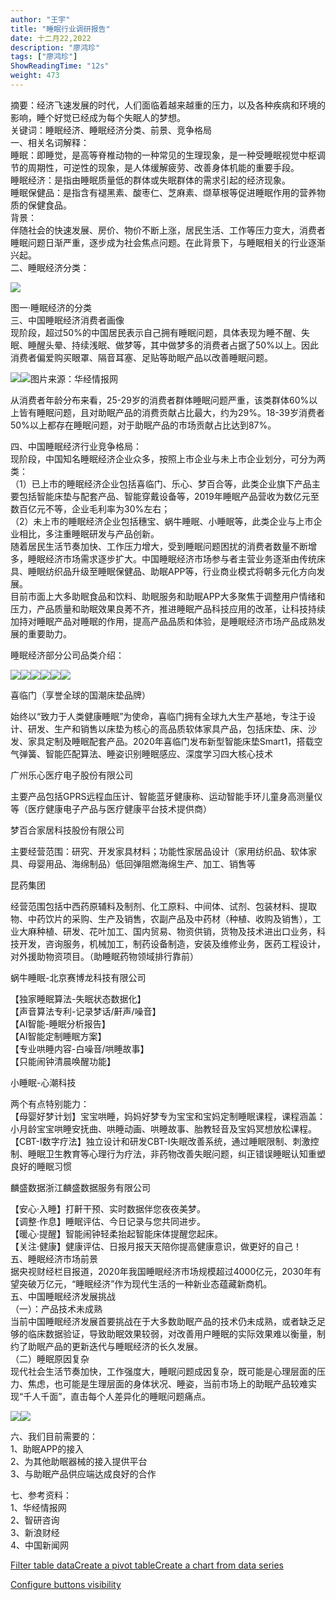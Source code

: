```yaml
---
author: "王宇"
title: "睡眠行业调研报告"
date: 十二月22,2022
description: "廖鸿珍"
tags: ["廖鸿珍"]
ShowReadingTime: "12s"
weight: 473
---
```

摘要：经济飞速发展的时代，人们面临着越来越重的压力，以及各种疾病和环境的影响，睡个好觉已经成为每个失眠人的梦想。  
关键词：睡眠经济、睡眠经济分类、前景、竞争格局  
一、相关名词解释：  
睡眠：即睡觉，是高等脊椎动物的一种常见的生理现象，是一种受睡眠视觉中枢调节的周期性，可逆性的现象，是人体缓解疲劳、改善身体机能的重要手段。  
睡眠经济：是指由睡眠质量低的群体或失眠群体的需求引起的经济现象。  
睡眠保健品：是指含有褪黑素、酸枣仁、芝麻素、缬草根等促进睡眠作用的营养物质的保健食品。  
背景：  
伴随社会的快速发展、房价、物价不断上涨，居民生活、工作等压力变大，消费者睡眠问题日渐严重，逐步成为社会焦点问题。在此背景下，与睡眠相关的行业逐渐兴起。  
二、睡眠经济分类：

![](/download/attachments/91149721/image2022-12-22_16-27-44.png?version=1&modificationDate=1671697664457&api=v2)

图一·睡眠经济的分类  
三、中国睡眠经济消费者画像  
现阶段，超过50%的中国居民表示自己拥有睡眠问题，具体表现为睡不醒、失眠、睡醒头晕、持续浅眠、做梦等，其中做梦多的消费者占据了50%以上。因此消费者偏爱购买眼罩、隔音耳塞、足贴等助眠产品以改善睡眠问题。

![](/download/attachments/91149721/95c6e2c0%E6%B6%88%E8%B4%B9%E8%80%852cf0be2f5ec32ed644eb.png?version=1&modificationDate=1671697826579&api=v2)![](/download/attachments/91149721/8ddcd37f2c5d4c0688%E6%B6%88%E8%B4%B9%E8%80%85d566ee291e3.png?version=1&modificationDate=1671697819834&api=v2)图片来源：华经情报网

从消费者年龄分布来看，25-29岁的消费者群体睡眠问题严重，该类群体60%以上皆有睡眠问题，且对助眠产品的消费贡献占比最大，约为29%。18-39岁消费者50%以上都存在睡眠问题，对于助眠产品的市场贡献占比达到87%。

四、中国睡眠经济行业竞争格局：  
现阶段，中国知名睡眠经济企业众多，按照上市企业与未上市企业划分，可分为两类：  
（1）已上市的睡眠经济企业包括喜临门、乐心、梦百合等，此类企业旗下产品主要包括智能床垫与配套产品、智能穿戴设备等，2019年睡眠产品营收为数亿元至数百亿元不等，企业毛利率为30%左右；  
（2）未上市的睡眠经济企业包括穗宝、蜗牛睡眠、小睡眠等，此类企业与上市企业相比，多注重睡眠研发与产品创新。  
随着居民生活节奏加快、工作压力增大，受到睡眠问题困扰的消费者数量不断增多，睡眠经济市场需求逐步扩大。中国睡眠经济市场参与者主营业务逐渐由传统床具、睡眠纺织品升级至睡眠保健品、助眠APP等，行业商业模式将朝多元化方向发展。  
目前市面上大多助眠食品和饮料、助眠服务和助眠APP大多聚焦于调整用户情绪和压力，产品质量和助眠效果良莠不齐，推进睡眠产品科技应用的改革，让科技持续加持对睡眠产品对睡眠的作用，提高产品品质和体验，是睡眠经济市场产品成熟发展的重要助力。

睡眠经济部分公司品类介绍：

![](/download/thumbnails/91149721/88F4E7A5-F1B9-4796-861A-2%E5%B0%8F%E7%9D%A1%E7%9C%A0457E3CD.png?version=1&modificationDate=1671698795665&api=v2)![](/download/thumbnails/91149721/116617744661741%E5%96%9C%E4%B8%B4%E9%97%A8907.jpg?version=1&modificationDate=1671698804558&api=v2)![](/download/thumbnails/91149721/1166177446%E6%A2%A6%E7%99%BE%E5%90%8835.jpg?version=1&modificationDate=1671698814848&api=v2)![](/download/thumbnails/91149721/1DC3AB86-B80C-4291-9DB8-116BD7745FB3.png?version=2&modificationDate=1671698771487&api=v2)![](/download/thumbnails/91149721/8F23FED9-25D7-4301-A6E%E8%9C%97%E7%89%9B3-F49B51DFC677.png?version=1&modificationDate=1671698786647&api=v2)![](/download/attachments/91149721/319019337-275488008.jpeg?version=1&modificationDate=1671698494847&api=v2)

喜临门（享誉全球的国潮床垫品牌）

始终以“致力于人类健康睡眠”为使命，喜临门拥有全球九大生产基地，专注于设计、研发、生产和销售以床垫为核心的高品质软体家具产品，包括床垫、床、沙发、家具定制及睡眠配套产品。2020年喜临门发布新型智能床垫Smart1，搭载空气弹簧、智能匹配算法、睡姿识别睡眠感应、深度学习四大核心技术

广州乐心医疗电子股份有限公司

主要产品包括GPRS远程血压计、智能蓝牙健康称、运动智能手环儿童身高测量仪等（医疗健康电子产品与医疗健康平台技术提供商）

梦百合家居科技股份有限公司

主要经营范围：研究、开发家具材料；功能性家居品设计（家用纺织品、软体家具、母婴用品、海绵制品）低回弹阻燃海绵生产、加工、销售等

昆药集团

经营范围包括中西药原辅料及制剂、化工原料、中间体、试剂、包装材料、提取物、中药饮片的采购、生产及销售，农副产品及中药材（种植、收购及销售），工业大麻种植、研发、花叶加工、国内贸易、物资供销，货物及技术进出口业务，科技开发，咨询服务，机械加工，制药设备制造，安装及维修业务，医药工程设计，对外援助物资项目。（助睡眠药物领域排行靠前）

蜗牛睡眠-北京赛博龙科技有限公司

【独家睡眠算法-失眠状态数据化】  
【声音算法专利-记录梦话/鼾声/噪音】  
【AI智能-睡眠分析报告】  
【AI智能定制睡眠方案】  
【专业哄睡内容-白噪音/哄睡故事】  
【只能闹钟清晨唤醒功能】

小睡眠-心潮科技

两个有点特别能力：  
【母婴好梦计划】宝宝哄睡，妈妈好梦专为宝宝和宝妈定制睡眠课程，课程涵盖：小月龄宝宝哄睡安抚曲、哄睡动画、哄睡故事、胎教轻音及宝妈冥想放松课程。  
【CBT-I数字疗法】独立设计和研发CBT-I失眠改善系统，通过睡眠限制、刺激控制、睡眠卫生教育等心理行为疗法，非药物改善失眠问题，纠正错误睡眠认知重塑良好的睡眠习惯

麟盛数据浙江麟盛数据服务有限公司

【安心·入睡】打鼾干预、实时数据伴您夜夜美梦。  
【调整·作息】睡眠评估、今日记录与您共同进步。  
【暖心·提醒】智能闹钟轻柔抬起智能床体提醒您起床。  
【关注·健康】健康评估、日报月报天天陪你提高健康意识，做更好的自己！  
五、睡眠经济市场前景  
据央视财经栏目报道，2020年我国睡眠经济市场规模超过4000亿元，2030年有望突破万亿元，“睡眠经济”作为现代生活的一种新业态蕴藏新商机。  
五、中国睡眠经济发展挑战  
（一）：产品技术未成熟  
当前中国睡眠经济发展首要挑战在于大多数助眠产品的技术仍未成熟，或者缺乏足够的临床数据验证，导致助眠效果较弱，对改善用户睡眠的实际效果难以衡量，制约了助眠产品的更新迭代与睡眠经济的长久发展。  
（二）睡眠原因复杂  
现代社会生活节奏加快，工作强度大，睡眠问题成因复杂，既可能是心理层面的压力、焦虑，也可能是生理层面的身体状况、睡姿，当前市场上的助眠产品较难实现“千人千面”，直击每个人差异化的睡眠问题痛点。

![](/download/attachments/91149721/%E5%9B%BE%E7%89%871.png?version=1&modificationDate=1671698584486&api=v2)![](/download/thumbnails/91149721/%E5%A4%B1%E7%9C%A0%E5%8E%9F%E5%9B%A0.png?version=1&modificationDate=1671699026979&api=v2)

六、我们目前需要的：  
1、助眠APP的接入  
2、为其他助眠器械的接入提供平台  
3、与助眠产品供应端达成良好的合作

  
七、参考资料：  
1、华经情报网  
2、智研咨询  
3、新浪财经  
4、中国新闻网

  

[Filter table data](#)[Create a pivot table](#)[Create a chart from data series](#)

[Configure buttons visibility](/users/tfac-settings.action)